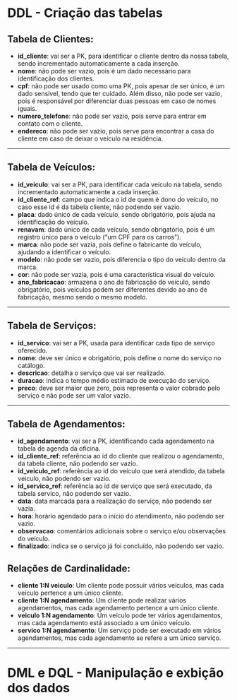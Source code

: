 # DDL - Criação das tabelas
## Tabela de Clientes:

- **id_cliente**: vai ser a PK, para identificar o cliente dentro da nossa tabela, sendo incrementado automaticamente a cada inserção.  
- **nome**: não pode ser vazio, pois é um dado necessário para identificação dos clientes.  
- **cpf**: não pode ser usado como uma PK, pois apesar de ser único, é um dado sensível, tendo que ter cuidado. Além disso, não pode ser vazio, pois é responsável por diferenciar duas pessoas em caso de nomes iguais.  
- **numero_telefone**: não pode ser vazio, pois serve para entrar em contato com o cliente.  
- **endereco**: não pode ser vazio, pois serve para encontrar a casa do cliente em caso de deixar o veículo na residência.  

---

## Tabela de Veículos:

- **id_veiculo**: vai ser a PK, para identificar cada veículo na tabela, sendo incrementado automaticamente a cada inserção.  
- **id_cliente_ref**: campo que indica o id de quem é dono do veículo, no caso esse id é da tabela cliente, não podendo ser vazio.  
- **placa**: dado único de cada veículo, sendo obrigatório, pois ajuda na identificação do veículo.  
- **renavam**: dado único de cada veículo, sendo obrigatório, pois é um registro único para o veículo (“um CPF para os carros”).  
- **marca**: não pode ser vazia, pois define o fabricante do veículo, ajudando a identificar o veículo.  
- **modelo**: não pode ser vazio, pois diferencia o tipo do veículo dentro da marca.  
- **cor**: não pode ser vazia, pois é uma característica visual do veículo.  
- **ano_fabricacao**: armazena o ano de fabricação do veículo, sendo obrigatório, pois veículos podem ser diferentes devido ao ano de fabricação, mesmo sendo o mesmo modelo.  

---

## Tabela de Serviços:

- **id_servico**: vai ser a PK, usada para identificar cada tipo de serviço oferecido.  
- **nome**: deve ser único e obrigatório, pois define o nome do serviço no catálogo.  
- **descricao**: detalha o serviço que vai ser realizado.  
- **duracao**: indica o tempo médio estimado de execução do serviço.  
- **preco**: deve ser maior que zero, pois representa o valor cobrado pelo serviço e não pode ser um valor vazio.  

---

## Tabela de Agendamentos:

- **id_agendamento**: vai ser a PK, identificando cada agendamento na tabela de agenda da oficina.  
- **id_cliente_ref**: referência ao id do cliente que realizou o agendamento, da tabela cliente, não podendo ser vazio.  
- **id_veiculo_ref**: referência ao id do veículo que será atendido, da tabela veiculo, não podendo ser vazio.  
- **id_servico_ref**: referência ao id de serviço que será executado, da tabela servico, não podendo ser vazio.  
- **data**: data marcada para a realização do serviço, não podendo ser vazia.  
- **hora**: horário agendado para o início do atendimento, não podendo ser vazio.  
- **observacao**: comentários adicionais sobre o serviço e/ou observações do veículo.  
- **finalizado**: indica se o serviço já foi concluído, não podendo ser vazio.

## Relações de Cardinalidade:

- **cliente 1:N veiculo**: Um cliente pode possuir vários veículos, mas cada veículo pertence a um único cliente.
- **cliente 1:N agendamento**: Um cliente pode realizar vários agendamentos, mas cada agendamento pertence a um único cliente.
- **veiculo 1:N agendamento**: Um veículo pode ter vários agendamentos, mas cada agendamento está associado a um único veículo.
- **servico 1:N agendamento**: Um serviço pode ser executado em vários agendamentos, mas cada agendamento se refere a um único serviço.

---

# DML e DQL - Manipulação e exbição dos dados
